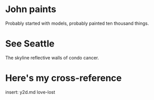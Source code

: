 # John paints

Probably started with models, probably painted ten thousand things.

# See Seattle

The skyline reflective walls of condo cancer.


# Here's my cross-reference

insert: y2d.md love-lost

 
